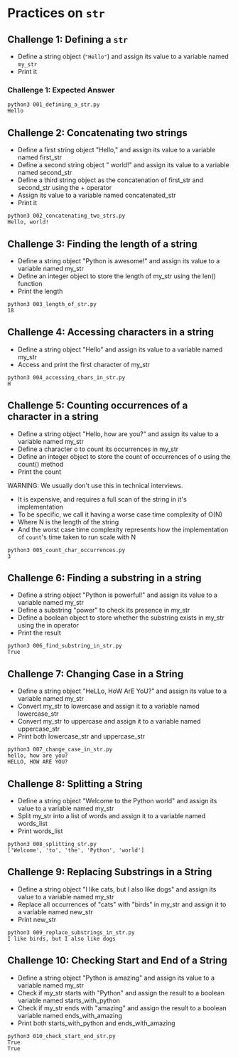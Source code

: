 # Practices on `str`

## Challenge 1: Defining a `str`
- Define a string object (`"Hello"`) and assign its value to a variable named `my_str`
- Print it

### Challenge 1: Expected Answer

```commandline
python3 001_defining_a_str.py 
Hello
```

## Challenge 2: Concatenating two strings
- Define a first string object "Hello," and assign its value to a variable named first_str
- Define a second string object " world!" and assign its value to a variable named second_str
- Define a third string object as the concatenation of first_str and second_str using the + operator
- Assign its value to a variable named concatenated_str
- Print it

```commandline
python3 002_concatenating_two_strs.py 
Hello, world!
```

## Challenge 3: Finding the length of a string
- Define a string object "Python is awesome!" and assign its value to a variable named my_str
- Define an integer object to store the length of my_str using the len() function
- Print the length

```commandline
python3 003_length_of_str.py 
18
```

## Challenge 4: Accessing characters in a string
- Define a string object "Hello" and assign its value to a variable named my_str
- Access and print the first character of my_str

```commandline
python3 004_accessing_chars_in_str.py 
H
```

## Challenge 5: Counting occurrences of a character in a string
- Define a string object "Hello, how are you?" and assign its value to a variable named my_str
- Define a character o to count its occurrences in my_str
- Define an integer object to store the count of occurrences of o using the count() method
- Print the count

WARNING: We usually don't use this in technical interviews.
- It is expensive, and requires a full scan of the string in it's implementation
- To be specific, we call it having a worse case time complexity of O(N)
- Where N is the length of the string
- And the worst case time complexity represents how the implementation of `count`'s time taken to run scale with N

```commandline
python3 005_count_char_occurrences.py
3
```

## Challenge 6: Finding a substring in a string
- Define a string object "Python is powerful!" and assign its value to a variable named my_str
- Define a substring "power" to check its presence in my_str
- Define a boolean object to store whether the substring exists in my_str using the in operator
- Print the result

```commandline
python3 006_find_substring_in_str.py
True
```

## Challenge 7: Changing Case in a String
- Define a string object "HeLLo, HoW ArE YoU?" and assign its value to a variable named my_str
- Convert my_str to lowercase and assign it to a variable named lowercase_str
- Convert my_str to uppercase and assign it to a variable named uppercase_str
- Print both lowercase_str and uppercase_str

```commandline
python3 007_change_case_in_str.py 
hello, how are you?
HELLO, HOW ARE YOU?
```

## Challenge 8: Splitting a String
- Define a string object "Welcome to the Python world" and assign its value to a variable named my_str
- Split my_str into a list of words and assign it to a variable named words_list
- Print words_list

```commandline
python3 008_splitting_str.py 
['Welcome', 'to', 'the', 'Python', 'world']
```

## Challenge 9: Replacing Substrings in a String
- Define a string object "I like cats, but I also like dogs" and assign its value to a variable named my_str
- Replace all occurrences of "cats" with "birds" in my_str and assign it to a variable named new_str
- Print new_str

```commandline
python3 009_replace_substrings_in_str.py 
I like birds, but I also like dogs
```

## Challenge 10: Checking Start and End of a String
- Define a string object "Python is amazing" and assign its value to a variable named my_str
- Check if my_str starts with "Python" and assign the result to a boolean variable named starts_with_python
- Check if my_str ends with "amazing" and assign the result to a boolean variable named ends_with_amazing
- Print both starts_with_python and ends_with_amazing

```commandline
python3 010_check_start_end_str.py 
True
True
```